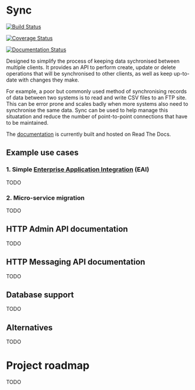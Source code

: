 # Sync

[![Build Status](https://travis-ci.org/jim8786453/sync.svg?branch=master)](https://travis-ci.org/jim8786453/sync)

[![Coverage Status](https://coveralls.io/repos/github/jim8786453/sync/badge.svg?branch=master)](https://coveralls.io/github/jim8786453/sync?branch=master)

[![Documentation Status](https://readthedocs.org/projects/py-sync/badge/?version=latest)](http://py-sync.readthedocs.io/en/latest/?badge=latest)

Designed to simplify the process of keeping data sychronised between multiple clients. It provides an API to perform create, update or delete operations that will be synchronised to other clients, as well as keep up-to-date with changes they make.

For example, a poor but commonly used method of synchronising records of data between two systems is to read and write CSV files to an FTP site. This can be error prone and scales badly when more systems also need to synchronise the same data. Sync can be used to help manage this situatation and reduce the number of point-to-point connections that have to be maintained.

The [documentation](http://py-sync.readthedocs.io/en/latest/?) is currently built and hosted on Read The Docs.

## Example use cases

### 1. Simple [Enterprise Application Integration](https://en.wikipedia.org/wiki/Enterprise_application_integration) (EAI)
TODO

### 2. Micro-service migration
TODO

## HTTP Admin API documentation
TODO

## HTTP Messaging API documentation
TODO

## Database support
TODO

## Alternatives
TODO

# Project roadmap
TODO
